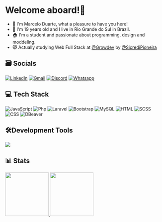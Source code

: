 # Welcome aboard!💫
- 📌 I'm Marcelo Duarte, what a pleasure to have you here!
- 📖 I'm 19 years old and I live in Rio Grande do Sul in Brazil.
- 🏠 I'm a student and passionate about programming, design and moddeling.
- 😸 Actually studying Web Full Stack at <a href="https://www.growdev.com.br/" target="_blank" title="Link para o Site da Growdev">@Growdev<a/> by
  <a href="https://sicredipioneira.com.br/" target="_blank" title="Link para o Site da Sicredi Pioneira">@SicrediPioneira<a/>

## 🗃️ Socials
[![LinkedIn](https://img.shields.io/badge/LinkedIn-0077B5?style=for-the-badge&logo=linkedin&logoColor=white)](https://www.linkedin.com/in/marcelo-duarte-a1268625a/)
[![Gmail](https://img.shields.io/badge/Gmail-D14836?style=for-the-badge&logo=gmail&logoColor=white)](mailto:contato.marccelo125@gmail.com)
[![Discord](https://img.shields.io/badge/Discord-7289DA?style=for-the-badge&logo=discord&logoColor=white)](https://discord.com/channels/@marccelo125)
[![Whatsapp](https://img.shields.io/badge/WhatsApp-25D366?style=for-the-badge&logo=whatsapp&logoColor=white)](https://api.whatsapp.com/send?phone=5551999995918)

## 💻 Tech Stack
![JavaScript](https://img.shields.io/badge/JavaScript-1f1f1f?style=for-the-badge&logo=javascript&logoColor=yellow)
![Php](https://img.shields.io/badge/Php-31283b?style=for-the-badge&logo=php&logoColor=b079f2)
![Laravel](https://img.shields.io/badge/Laravel-f5663b?style=for-the-badge&logo=laravel&logoColor=white)
![Bootstrap](https://img.shields.io/badge/Bootstrap-7b5fed?style=for-the-badge&logo=bootstrap&logoColor=white)
![MySQL](https://img.shields.io/badge/MySQL-967ef7?style=for-the-badge&logo=mysql&logoColor=white)
![HTML](https://img.shields.io/badge/Html5-f25e02?style=for-the-badge&logo=html5&logoColor=white)
![SCSS](https://img.shields.io/badge/SCSS-CD6799?style=for-the-badge&logo=sass&logoColor=white)
![CSS](https://img.shields.io/badge/CSS3-2d84e0?style=for-the-badge&logo=css3&logoColor=white)
![DBeaver](https://img.shields.io/badge/DBeaver-5493f7?style=for-the-badge&logo=dbeaver&logoColor=white)

## 🛠️Development Tools
<p align="left">
  <a href="https://skillicons.dev">
    <img src="https://skillicons.dev/icons?i=vscode,postman,ps,pr,github,git,notion,figma&perline=4" />
  </a>
</p>

## 📊 Stats
<div align="left">
  <a href="https://github.com/marccelo125">
  <img height="140em" src="https://github-readme-stats.vercel.app/api?username=marccelo125&show_icons=true&theme=dark&include_all_commits=true&count_private=true"/_>
  <img height="140em" src="https://github-readme-stats.vercel.app/api/top-langs/?username=marccelo125&layout=compact&langs_count=7&theme=dark"/_>
</div>
